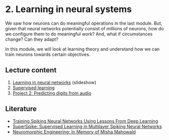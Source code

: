 # 2. Learning in neural systems

We saw how neurons can do meaningful operations in the last module.
But, given that neural networks potentially consist of millions of neurons, how do we configure them to do meaningful work?
And, what if circumstances change? Can they adapt?

In this module, we will look at learning theory and understand how we can train neurons towards certain objectives.

## Lecture content

1. [Learning in neural networks](learning.ipynb) (slideshow)
2. [Supervised learning](supervised.ipynb)
3. [Project 2: Predicting digits from audio](project.ipynb)
<!-- 3. [Unsupervised learning](unsupervised.ipynb) -->

## Literature
* [Training Spiking Neural Networks Using Lessons From Deep Learning](https://ieeexplore.ieee.org/document/10242251) 
* [SuperSpike: Supervised Learning in Multilayer Spiking Neural Networks](https://direct.mit.edu/neco/article/30/6/1514-1541/8378)
* [Neuromorphic Engineering: In Memory of Misha Mahowald](https://doi.org/10.1162/neco_a_01553)
